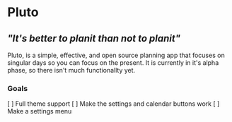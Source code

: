 # Pluto
## _"It's better to planit than not to planit"_

Pluto, is a simple, effective, and open source planning app that focuses on singular days so you can focus on the present. It is currently in it's alpha phase, so there isn't much functionallty yet.

### Goals
[ ] Full theme support
[ ] Make the settings and calendar buttons work
[ ] Make a settings menu
